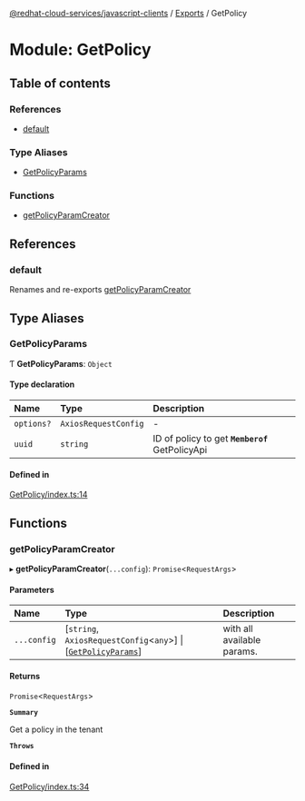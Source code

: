 [@redhat-cloud-services/javascript-clients](../README.md) / [Exports](../modules.md) / GetPolicy

# Module: GetPolicy

## Table of contents

### References

- [default](GetPolicy.md#default)

### Type Aliases

- [GetPolicyParams](GetPolicy.md#getpolicyparams)

### Functions

- [getPolicyParamCreator](GetPolicy.md#getpolicyparamcreator)

## References

### default

Renames and re-exports [getPolicyParamCreator](GetPolicy.md#getpolicyparamcreator)

## Type Aliases

### GetPolicyParams

Ƭ **GetPolicyParams**: `Object`

#### Type declaration

| Name | Type | Description |
| :------ | :------ | :------ |
| `options?` | `AxiosRequestConfig` | - |
| `uuid` | `string` | ID of policy to get **`Memberof`** GetPolicyApi |

#### Defined in

[GetPolicy/index.ts:14](https://github.com/RedHatInsights/javascript-clients/blob/main/packages/rbac/GetPolicy/index.ts#L14)

## Functions

### getPolicyParamCreator

▸ **getPolicyParamCreator**(`...config`): `Promise`\<`RequestArgs`\>

#### Parameters

| Name | Type | Description |
| :------ | :------ | :------ |
| `...config` | [`string`, `AxiosRequestConfig`\<`any`\>] \| [[`GetPolicyParams`](GetPolicy.md#getpolicyparams)] | with all available params. |

#### Returns

`Promise`\<`RequestArgs`\>

**`Summary`**

Get a policy in the tenant

**`Throws`**

#### Defined in

[GetPolicy/index.ts:34](https://github.com/RedHatInsights/javascript-clients/blob/main/packages/rbac/GetPolicy/index.ts#L34)
